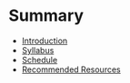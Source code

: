 # Summary

* [Introduction](README.md)
* [Syllabus](dm1123_vfs_syllabus.md)
* [Schedule](dm1123_schedule_overview.md)
* [Recommended Resources](dm1123_vfs_recommended_resources.md)

